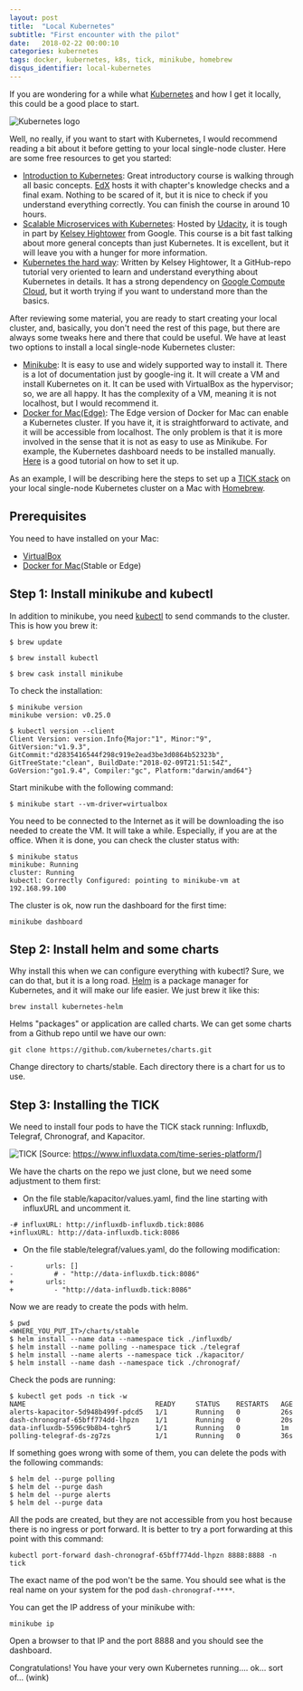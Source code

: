 ```yaml
---
layout: post
title:  "Local Kubernetes"
subtitle: "First encounter with the pilot"
date:   2018-02-22 00:00:10
categories: kubernetes
tags: docker, kubernetes, k8s, tick, minikube, homebrew
disqus_identifier: local-kubernetes
---
```

If you are wondering for a while what [Kubernetes](https://kubernetes.io/) and how I get it locally, this could be a good place to start.

![Kubernetes logo](https://upload.wikimedia.org/wikipedia/commons/thumb/6/67/Kubernetes_logo.svg/798px-Kubernetes_logo.svg.png)

Well, no really, if you want to start with Kubernetes, I would recommend reading a bit about it before getting to your local single-node cluster. Here are some free resources to get you started:

- [Introduction to Kubernetes](https://www.edx.org/course/introduction-kubernetes-linuxfoundationx-lfs158x): Great introductory course is walking through all basic concepts. [EdX](https://www.edx.org/) hosts it with chapter's knowledge checks and a final exam. Nothing to be scared of it, but it is nice to check if you understand everything correctly. You can finish the course in around 10 hours.
- [Scalable Microservices with Kubernetes](https://www.udacity.com/course/scalable-microservices-with-kubernetes--ud615): Hosted by [Udacity](https://www.udacity.com/), it is tough in part by [Kelsey Hightower](https://github.com/kelseyhightower) from Google. This course is a bit fast talking about more general concepts than just Kubernetes. It is excellent, but it will leave you with a hunger for more information.
- [Kubernetes the hard way](https://github.com/kelseyhightower/kubernetes-the-hard-way): Written by Kelsey Hightower, It a GitHub-repo tutorial very oriented to learn and understand everything about Kubernetes in details. It has a strong dependency on [Google Compute Cloud](https://cloud.google.com/), but it worth trying if you want to understand more than the basics.

After reviewing some material, you are ready to start creating your local cluster, and, basically, you don't need the rest of this page, but there are always some tweaks here and there that could be useful. We have at least two options to install a local single-node Kubernetes cluster:

- [Minikube](https://kubernetes.io/docs/getting-started-guides/minikube/): It is easy to use and widely supported way to install it. There is a lot of documentation just by google-ing it. It will create a VM and install Kubernetes on it. It can be used with VirtualBox as the hypervisor; so, we are all happy. It has the complexity of a VM, meaning it is not localhost, but I would recommend it.
- [Docker for Mac(Edge)](https://www.docker.com/docker-mac): The Edge version of Docker for Mac can enable a Kubernetes cluster. If you have it, it is straightforward to activate, and it will be accessible from localhost. The only problem is that it is more involved in the sense that it is not as easy to use as Minikube. For example, the Kubernetes dashboard needs to be installed manually. [Here](https://rominirani.com/tutorial-getting-started-with-kubernetes-with-docker-on-mac-7f58467203fd) is a good tutorial on how to set it up.

As an example, I will be describing here the steps to set up a [TICK stack](https://www.influxdata.com/time-series-platform/) on your local single-node Kubernetes cluster on a Mac with [Homebrew](https://brew.sh/).

## Prerequisites
You need to have installed on your Mac:

- [VirtualBox](https://www.virtualbox.org/)
- [Docker for Mac](https://www.docker.com/docker-mac)(Stable or Edge)

## Step 1: Install minikube and kubectl
In addition to minikube, you need [kubectl](https://kubernetes.io/docs/reference/kubectl/overview/) to send commands to the cluster. This is how you brew it:
```
$ brew update

$ brew install kubectl

$ brew cask install minikube
```

To check the installation:
```
$ minikube version
minikube version: v0.25.0

$ kubectl version --client
Client Version: version.Info{Major:"1", Minor:"9", GitVersion:"v1.9.3", GitCommit:"d2835416544f298c919e2ead3be3d0864b52323b",
GitTreeState:"clean", BuildDate:"2018-02-09T21:51:54Z", GoVersion:"go1.9.4", Compiler:"gc", Platform:"darwin/amd64"}
```

Start minikube with the following command:
```
$ minikube start --vm-driver=virtualbox
```

You need to be connected to the Internet as it will be downloading the iso needed to create the VM. It will take a while. Especially, if you are at the office. When it is done, you can check the cluster status with:
```
$ minikube status
minikube: Running
cluster: Running
kubectl: Correctly Configured: pointing to minikube-vm at 192.168.99.100
```

The cluster is ok, now run the dashboard for the first time:
```
minikube dashboard
```
## Step 2: Install helm and some charts
Why install this when we can configure everything with kubectl? Sure, we can do that, but it is a long road. [Helm](https://helm.sh/) is a package manager for Kubernetes, and it will make our life easier. We just brew it like this:
```
brew install kubernetes-helm
```

Helms "packages" or application are called charts. We can get some charts from a Github repo until we have our own:
```
git clone https://github.com/kubernetes/charts.git
```
Change directory to charts/stable. Each directory there is a chart for us to use.

## Step 3: Installing the TICK
We need to install four pods to have the TICK stack running: Influxdb, Telegraf, Chronograf, and Kapacitor.

![TICK](https://2bjee8bvp8y263sjpl3xui1a-wpengine.netdna-ssl.com/wp-content/uploads/Tick-Stack-Complete.png)
[Source: https://www.influxdata.com/time-series-platform/]

We have the charts on the repo we just clone, but we need some adjustment to them first:

- On the file stable/kapacitor/values.yaml, find the line starting with influxURL and uncomment it.

```
-# influxURL: http://influxdb-influxdb.tick:8086
+influxURL: http://data-influxdb.tick:8086
```
- On the file stable/telegraf/values.yaml, do the following modification:

```
-        urls: []
-          # - "http://data-influxdb.tick:8086"
+        urls:
+          - "http://data-influxdb.tick:8086"
```

Now we are ready to create the pods with helm.
```
$ pwd
<WHERE_YOU_PUT_IT>/charts/stable
$ helm install --name data --namespace tick ./influxdb/
$ helm install --name polling --namespace tick ./telegraf
$ helm install --name alerts --namespace tick ./kapacitor/
$ helm install --name dash --namespace tick ./chronograf/
```

Check the pods are running:
```
$ kubectl get pods -n tick -w
NAME                                READY     STATUS    RESTARTS   AGE
alerts-kapacitor-5d948b499f-pdcd5   1/1       Running   0          26s
dash-chronograf-65bff774dd-lhpzn    1/1       Running   0          20s
data-influxdb-5596c9b8b4-tghr5      1/1       Running   0          1m
polling-telegraf-ds-zg7zs           1/1       Running   0          36s
```

If something goes wrong with some of them, you can delete the pods with the following commands:
```
$ helm del --purge polling
$ helm del --purge dash
$ helm del --purge alerts
$ helm del --purge data
```

All the pods are created, but they are not accessible from you host because there is no ingress or port forward. It is better to try a port forwarding at this point with this command:
```
kubectl port-forward dash-chronograf-65bff774dd-lhpzn 8888:8888 -n tick
```

The exact name of the pod won't be the same. You should see what is the real name on your system for the pod `dash-chronograf-****`.

You can get the IP address of your minikube with:
```
minikube ip
```

Open a browser to that IP and the port 8888 and you should see the dashboard.


Congratulations! You have your very own Kubernetes running.... ok... sort of... (wink)

